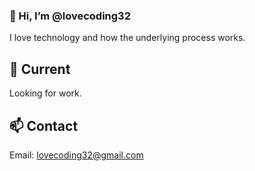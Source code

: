 ### 👋 Hi, I’m @lovecoding32

I love technology and how the underlying process works.

## 🌱 Current

Looking for work.

## 📫 Contact

Email: lovecoding32@gmail.com

<!---
lovecoding32/lovecoding32 was here.
--->
